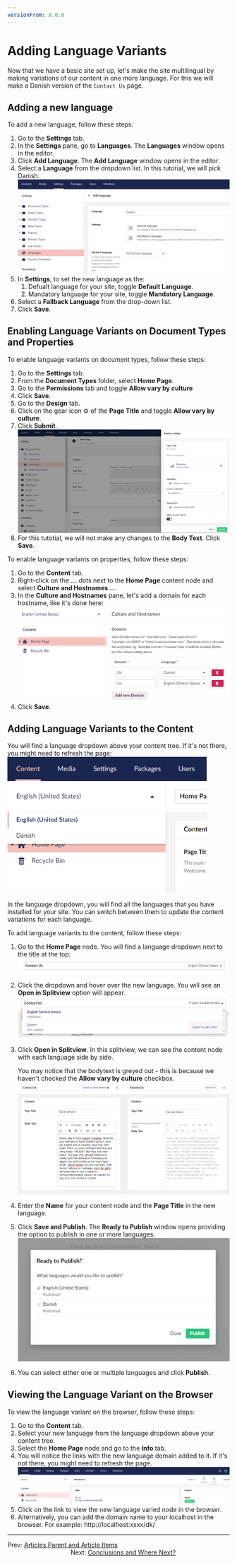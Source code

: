 ```yaml
---
versionFrom: 8.0.0
---
```


# Adding Language Variants

Now that we have a basic site set up, let's make the site multilingual by making variations of our content in one more language. For this we will make a Danish version of the `Contact Us` page.

## Adding a new language

To add a new language, follow these steps:

1. Go to the **Settings** tab.
2. In the **Settings** pane, go to **Languages**. The **Languages** window opens in the editor.
3. Click **Add Language**. The **Add Language** window opens in the editor.
4. Select a **Language** from the dropdown list. In this tutorial, we will pick Danish.
    ![Adding the Danish language](images/adding-danish-language.png)
5. In **Settings**, to set the new language as the:
    1.  Defualt language for your site, toggle **Default Language**.
    2.  Mandatory language for your site, toggle  **Mandatory Language**.
6. Select a **Fallback Language** from the drop-down list.
7. Click **Save**.

## Enabling Language Variants on Document Types and Properties

To enable language variants on document types, follow these steps:

1. Go to the **Settings** tab.
2. From the **Document Types** folder, select **Home Page**.
3. Go to the **Permissions** tab and toggle **Allow vary by culture**
4. Click **Save**.
5. Go to the **Design** tab.
6. Click on the gear icon ⚙ of the **Page Title** and toggle **Allow vary by culture**.
7. Click **Submit**.
    ![Allow property editor Language Variants](images/allow-varying-property-editor.png)
8. For this tutotial, we will not make any changes to the **Body Text**. Click **Save**.

To enable language variants on properties, follow these steps:

1. Go to the **Content** tab.
2. Right-click on the **...** dots next to the **Home Page** content node and select **Culture and Hostnames...**.
3. In the **Culture and Hostnames** pane, let's add a domain for each hostname, like it's done here:
    ![Culture and Hostnames](images/culture-and-hostnames.png)
4. Click **Save**.

## Adding Language Variants to the Content

You will find a language dropdown above your content tree. If it's not there, you might need to refresh the page:
![Language of Content Tree](images/language-content-tree.png)

In the language dropdown, you will find all the languages that you have installed for your site. You can switch between them to update the content variations for each language.

To add language variants to the content, follow these steps:

1. Go to the **Home Page** node. You will find a language dropdown next to the title at the top:
    ![Language Variant dropdown](images/language-dropdown.png)
2. Click the dropdown and hover over the new language. You will see an **Open in Splitview** option will appear.
    ![Open Language in Splitview](images/open-in-splitview.png)
3. Click **Open in Splitview**. In this splitview, we can see the content node with each language side by side.

    You may notice that the bodytext is greyed out - this is because we haven't checked the **Allow vary by culture** checkbox.
    ![Splitview editing](images/splitview-editing.png)
4. Enter the **Name** for your content node and the **Page Title** in the new language.
5. Click **Save and Publish**. The **Ready to Publish** window opens providing the option to publish in one or more languages.
    ![Publishing Variant content](images/publishing-variant-content.png)
6. You can select either one or multiple languages and click **Publish**.

## Viewing the Language Variant on the Browser

To view the language variant on the browser, follow these steps:

1. Go to the **Content** tab.
2. Select your new language from the language dropdown above your content tree.
3. Select the **Home Page** node and go to the **Info** tab.
4. You will notice the links with the new language domain added to it. If it's not there, you might need to refresh the page.
     ![Viewing the Language Variant Link](images/viewing-langvariant-browser.png)
5. Click on the link to view the new language varied node in the browser.
6. Alternatively, you can add the domain name to your localhost in the browser. For example: http://localhost:xxxx/dk/

---

Prev: [Articles Parent and Article Items](../Articles-Parent-and-Article-Items) &emsp; &emsp; &emsp; &emsp; &emsp; &emsp; &emsp; &emsp; &emsp; &emsp; &emsp; &emsp; &emsp; &emsp; &emsp; &emsp; &emsp; &emsp; &emsp; &emsp; &emsp; &emsp; Next: [Conclusions and Where Next?](../Conclusions-Where-Next)